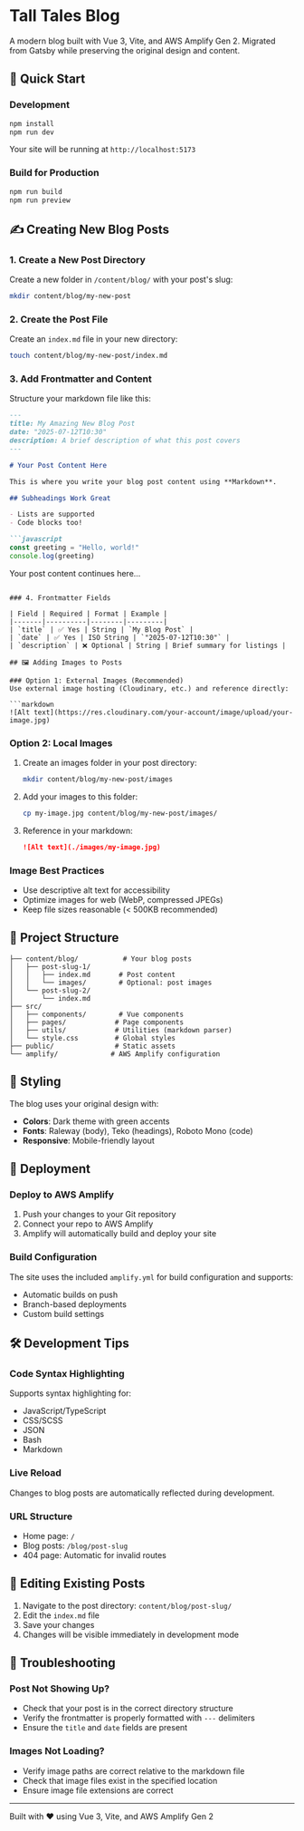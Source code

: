 # Tall Tales Blog

A modern blog built with Vue 3, Vite, and AWS Amplify Gen 2. Migrated from Gatsby while preserving the original design and content.

## 🚀 Quick Start

### Development
```bash
npm install
npm run dev
```
Your site will be running at `http://localhost:5173`

### Build for Production
```bash
npm run build
npm run preview
```

## ✍️ Creating New Blog Posts

### 1. Create a New Post Directory
Create a new folder in `/content/blog/` with your post's slug:
```bash
mkdir content/blog/my-new-post
```

### 2. Create the Post File
Create an `index.md` file in your new directory:
```bash
touch content/blog/my-new-post/index.md
```

### 3. Add Frontmatter and Content
Structure your markdown file like this:

```markdown
---
title: My Amazing New Blog Post
date: "2025-07-12T10:30"
description: A brief description of what this post covers
---

# Your Post Content Here

This is where you write your blog post content using **Markdown**.

## Subheadings Work Great

- Lists are supported
- Code blocks too!

```javascript
const greeting = "Hello, world!"
console.log(greeting)
```

Your post content continues here...
```

### 4. Frontmatter Fields

| Field | Required | Format | Example |
|-------|----------|--------|---------|
| `title` | ✅ Yes | String | `My Blog Post` |
| `date` | ✅ Yes | ISO String | `"2025-07-12T10:30"` |
| `description` | ❌ Optional | String | Brief summary for listings |

## 🖼️ Adding Images to Posts

### Option 1: External Images (Recommended)
Use external image hosting (Cloudinary, etc.) and reference directly:

```markdown
![Alt text](https://res.cloudinary.com/your-account/image/upload/your-image.jpg)
```

### Option 2: Local Images
1. Create an images folder in your post directory:
   ```bash
   mkdir content/blog/my-new-post/images
   ```

2. Add your images to this folder:
   ```bash
   cp my-image.jpg content/blog/my-new-post/images/
   ```

3. Reference in your markdown:
   ```markdown
   ![Alt text](./images/my-image.jpg)
   ```

### Image Best Practices
- Use descriptive alt text for accessibility
- Optimize images for web (WebP, compressed JPEGs)
- Keep file sizes reasonable (< 500KB recommended)

## 📁 Project Structure

```
├── content/blog/           # Your blog posts
│   ├── post-slug-1/
│   │   ├── index.md       # Post content
│   │   └── images/        # Optional: post images
│   └── post-slug-2/
│       └── index.md
├── src/
│   ├── components/        # Vue components
│   ├── pages/            # Page components
│   ├── utils/            # Utilities (markdown parser)
│   └── style.css         # Global styles
├── public/               # Static assets
└── amplify/             # AWS Amplify configuration
```

## 🎨 Styling

The blog uses your original design with:
- **Colors**: Dark theme with green accents
- **Fonts**: Raleway (body), Teko (headings), Roboto Mono (code)
- **Responsive**: Mobile-friendly layout

## 🚀 Deployment

### Deploy to AWS Amplify
1. Push your changes to your Git repository
2. Connect your repo to AWS Amplify
3. Amplify will automatically build and deploy your site

### Build Configuration
The site uses the included `amplify.yml` for build configuration and supports:
- Automatic builds on push
- Branch-based deployments
- Custom build settings

## 🛠️ Development Tips

### Code Syntax Highlighting
Supports syntax highlighting for:
- JavaScript/TypeScript
- CSS/SCSS
- JSON
- Bash
- Markdown

### Live Reload
Changes to blog posts are automatically reflected during development.

### URL Structure
- Home page: `/`
- Blog posts: `/blog/post-slug`
- 404 page: Automatic for invalid routes

## 📝 Editing Existing Posts

1. Navigate to the post directory: `content/blog/post-slug/`
2. Edit the `index.md` file
3. Save your changes
4. Changes will be visible immediately in development mode

## 🔧 Troubleshooting

### Post Not Showing Up?
- Check that your post is in the correct directory structure
- Verify the frontmatter is properly formatted with `---` delimiters
- Ensure the `title` and `date` fields are present

### Images Not Loading?
- Verify image paths are correct relative to the markdown file
- Check that image files exist in the specified location
- Ensure image file extensions are correct

---

Built with ❤️ using Vue 3, Vite, and AWS Amplify Gen 2